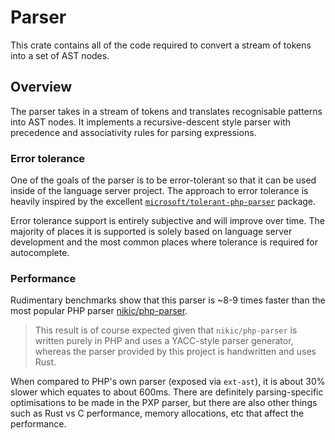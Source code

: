 # Parser

This crate contains all of the code required to convert a stream of tokens into a set of AST nodes.

## Overview

The parser takes in a stream of tokens and translates recognisable patterns into AST nodes. It implements a recursive-descent style parser with precedence and associativity rules for parsing expressions.

### Error tolerance

One of the goals of the parser is to be error-tolerant so that it can be used inside of the language server project. The approach to error tolerance is heavily inspired by the excellent [`microsoft/tolerant-php-parser`](https://github.com/microsoft/tolerant-php-parser) package.

Error tolerance support is entirely subjective and will improve over time. The majority of places it is supported is solely based on language server development and the most common places where tolerance is required for autocomplete.

### Performance

Rudimentary benchmarks show that this parser is ~8-9 times faster than the most popular PHP parser [nikic/php-parser](https://github.com/nikic/PHP-Parser).

> This result is of course expected given that `nikic/php-parser` is written purely in PHP and uses a YACC-style parser generator, whereas the parser provided by this project is handwritten and uses Rust.

When compared to PHP's own parser (exposed via `ext-ast`), it is about 30% slower which equates to about 600ms. There are definitely parsing-specific optimisations to be made in the PXP parser, but there are also other things such as Rust vs C performance, memory allocations, etc that affect the performance.